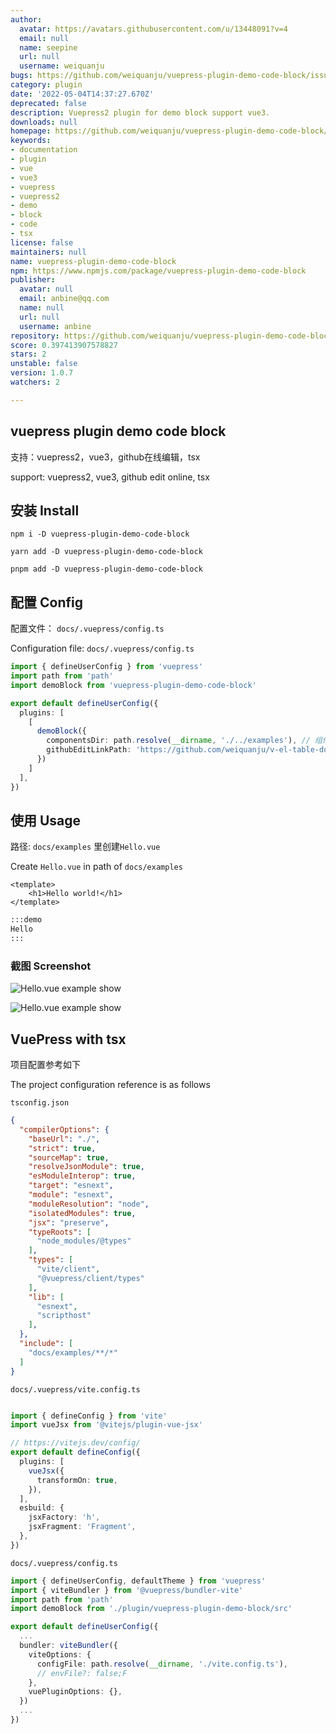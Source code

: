 ```yaml
---
author:
  avatar: https://avatars.githubusercontent.com/u/13448091?v=4
  email: null
  name: seepine
  url: null
  username: weiquanju
bugs: https://github.com/weiquanju/vuepress-plugin-demo-code-block/issues
category: plugin
date: '2022-05-04T14:37:27.670Z'
deprecated: false
description: Vuepress2 plugin for demo block support vue3.
downloads: null
homepage: https://github.com/weiquanju/vuepress-plugin-demo-code-block/issues
keywords:
- documentation
- plugin
- vue
- vue3
- vuepress
- vuepress2
- demo
- block
- code
- tsx
license: false
maintainers: null
name: vuepress-plugin-demo-code-block
npm: https://www.npmjs.com/package/vuepress-plugin-demo-code-block
publisher:
  avatar: null
  email: anbine@qq.com
  name: null
  url: null
  username: anbine
repository: https://github.com/weiquanju/vuepress-plugin-demo-code-block
score: 0.397413907578827
stars: 2
unstable: false
version: 1.0.7
watchers: 2

---
```


## vuepress plugin demo code block

支持：vuepress2，vue3，github在线编辑，tsx

support: vuepress2, vue3, github edit online, tsx

## 安装 Install

```shell
npm i -D vuepress-plugin-demo-code-block

yarn add -D vuepress-plugin-demo-code-block

pnpm add -D vuepress-plugin-demo-code-block
```

## 配置 Config

配置文件： `docs/.vuepress/config.ts`

Configuration file: `docs/.vuepress/config.ts`

```ts
import { defineUserConfig } from 'vuepress'
import path from 'path'
import demoBlock from 'vuepress-plugin-demo-code-block'

export default defineUserConfig({
  plugins: [
    [
      demoBlock({
        componentsDir: path.resolve(__dirname, './../examples'), // 组件目录路径, Component directory path
        githubEditLinkPath: 'https://github.com/weiquanju/v-el-table-doc/edit/main/docs/examples/', // github编辑地址路径, the path of github edit link 
      })
    ]
  ],
})
```


## 使用 Usage

路径: `docs/examples` 里创建`Hello.vue`

Create `Hello.vue` in  path of `docs/examples` 

```vue
<template>
    <h1>Hello world!</h1>
</template>
```

```md
:::demo
Hello
:::
```

### 截图 Screenshot

![Hello.vue example show](https://github.com/weiquanju/vuepress-plugin-demo-code-block/raw/main/.docs/hello.png?1)

![Hello.vue example show](https://github.com/weiquanju/vuepress-plugin-demo-code-block/raw/main/.docs/hello_open.png?1)

## VuePress with tsx

项目配置参考如下

The project configuration reference is as follows

`tsconfig.json`

```json
{
  "compilerOptions": {
    "baseUrl": "./",
    "strict": true,
    "sourceMap": true,
    "resolveJsonModule": true,
    "esModuleInterop": true,
    "target": "esnext",
    "module": "esnext",
    "moduleResolution": "node",
    "isolatedModules": true,
    "jsx": "preserve",
    "typeRoots": [
      "node_modules/@types"
    ],
    "types": [
      "vite/client",
      "@vuepress/client/types"
    ],
    "lib": [
      "esnext",
      "scripthost"
    ],
  },
  "include": [
    "docs/examples/**/*"
  ]
}
```

`docs/.vuepress/vite.config.ts`

```ts

import { defineConfig } from 'vite'
import vueJsx from '@vitejs/plugin-vue-jsx'

// https://vitejs.dev/config/
export default defineConfig({
  plugins: [
    vueJsx({
      transformOn: true,
    }),
  ],
  esbuild: {
    jsxFactory: 'h',
    jsxFragment: 'Fragment',
  },
})

```

`docs/.vuepress/config.ts`

```ts
import { defineUserConfig, defaultTheme } from 'vuepress'
import { viteBundler } from '@vuepress/bundler-vite'
import path from 'path'
import demoBlock from './plugin/vuepress-plugin-demo-block/src'

export default defineUserConfig({
  ...
  bundler: viteBundler({
    viteOptions: {
      configFile: path.resolve(__dirname, './vite.config.ts'),
      // envFile?: false;F
    },
    vuePluginOptions: {},
  })
  ...
})
```